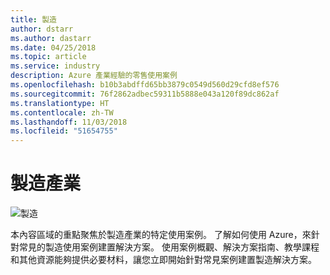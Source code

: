 ```yaml
---
title: 製造
author: dstarr
ms.author: dastarr
ms.date: 04/25/2018
ms.topic: article
ms.service: industry
description: Azure 產業經驗的零售使用案例
ms.openlocfilehash: b10b3abdffd65bb3879c0549d560d29cfd8ef576
ms.sourcegitcommit: 76f2862adbec59311b5888e043a120f89dc862af
ms.translationtype: HT
ms.contentlocale: zh-TW
ms.lasthandoff: 11/03/2018
ms.locfileid: "51654755"
---
```

# <a name="manufacturing-industry"></a>製造產業

![製造](./assets/index-assets/manufacturing.png)

本內容區域的重點聚焦於製造產業的特定使用案例。 了解如何使用 Azure，來針對常見的製造使用案例建置解決方案。 使用案例概觀、解決方案指南、教學課程和其他資源能夠提供必要材料，讓您立即開始針對常見案例建置製造解決方案。